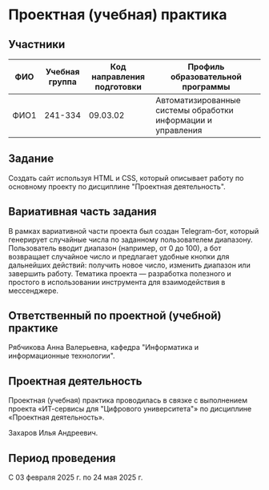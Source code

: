 # Проектная (учебная) практика

## Участники

| ФИО | Учебная группа | Код направления подготовки | Профиль образовательной программы |
|-|-|-|-|
| ФИО1 |241-334|09.03.02|Автоматизированные системы обработки информации и управления|


## Задание

Создать сайт используя HTML и CSS, который описывает работу по основному проекту по дисциплине "Проектная деятельность".

## Вариативная часть задания

В рамках вариативной части проекта был создан Telegram-бот, который генерирует случайные числа по заданному пользователем диапазону. Пользователь вводит диапазон (например, от 0 до 100), а бот возвращает случайное число и предлагает удобные кнопки для дальнейших действий: получить новое число, изменить диапазон или завершить работу. Тематика проекта — разработка полезного и простого в использовании инструмента для взаимодействия в мессенджере.

## Ответственный по проектной (учебной) практике

Рябчикова Анна Валерьевна, кафедра "Информатика и информационные технологии".

## Проектная деятельность

Проектная (учебная) практика проводилась в связке с выполнением проекта «ИТ-сервисы для "Цифрового университета"» по дисциплине «Проектная деятельность».

Захаров Илья Андреевич.

## Период проведения

С 03 февраля 2025 г. по 24 мая 2025 г.
